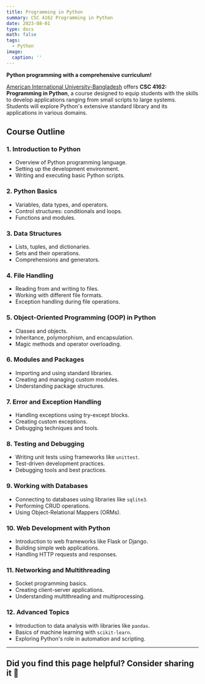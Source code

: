 ```yaml
---
title: Programming in Python
summary: CSC 4162 Programming in Python
date: 2023-08-01
type: docs
math: false
tags:
  - Python
image:
  caption: ''
---
```


**Python programming with a comprehensive curriculum!**

[American International University-Bangladesh](www.aiub.edu) offers **CSC 4162: Programming in Python**, a course designed to equip students with the skills to develop applications ranging from small scripts to large systems. Students will explore Python's extensive standard library and its applications in various domains.


## Course Outline

### **1. Introduction to Python**
- Overview of Python programming language.
- Setting up the development environment.
- Writing and executing basic Python scripts.

### **2. Python Basics**
- Variables, data types, and operators.
- Control structures: conditionals and loops.
- Functions and modules.

### **3. Data Structures**
- Lists, tuples, and dictionaries.
- Sets and their operations.
- Comprehensions and generators.

### **4. File Handling**
- Reading from and writing to files.
- Working with different file formats.
- Exception handling during file operations.

### **5. Object-Oriented Programming (OOP) in Python**
- Classes and objects.
- Inheritance, polymorphism, and encapsulation.
- Magic methods and operator overloading.

### **6. Modules and Packages**
- Importing and using standard libraries.
- Creating and managing custom modules.
- Understanding package structures.

### **7. Error and Exception Handling**
- Handling exceptions using try-except blocks.
- Creating custom exceptions.
- Debugging techniques and tools.

### **8. Testing and Debugging**
- Writing unit tests using frameworks like `unittest`.
- Test-driven development practices.
- Debugging tools and best practices.

### **9. Working with Databases**
- Connecting to databases using libraries like `sqlite3`.
- Performing CRUD operations.
- Using Object-Relational Mappers (ORMs).

### **10. Web Development with Python**
- Introduction to web frameworks like Flask or Django.
- Building simple web applications.
- Handling HTTP requests and responses.

### **11. Networking and Multithreading**
- Socket programming basics.
- Creating client-server applications.
- Understanding multithreading and multiprocessing.

### **12. Advanced Topics**
- Introduction to data analysis with libraries like `pandas`.
- Basics of machine learning with `scikit-learn`.
- Exploring Python's role in automation and scripting.

---

## Did you find this page helpful? Consider sharing it 🙌
